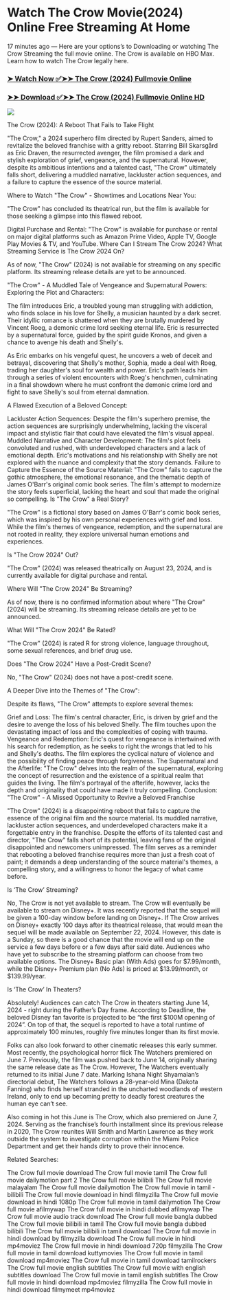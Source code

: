 # Watch The Crow Movie(2024) Online Free Streaming At Home

17 minutes ago — Here are your options’s to Downloading or watching The Crow Streaming the full movie online. The Crow is available on HBO Max. Learn how to watch The Crow legally here.


### [➤ Watch Now ✅➤➤ The Crow (2024) Fullmovie Online](https://tamilenglishmovs.blogspot.com/2024/09/the-crow-near-me-2024.html)

### [➤➤ Download ✅➤➤ The Crow (2024) Fullmovie Online HD](https://tamilenglishmovs.blogspot.com/2024/09/the-crow-near-me-2024.html)

<p dir="auto"><a href="https://tamilenglishmovs.blogspot.com/2024/09/the-crow-near-me-2024.html" title="PLAY NOW" rel="nofollow"><img src="https://i.imgur.com/jhNGoEt.gif" style="max-width: 100%;"></a></p>


The Crow (2024): A Reboot That Fails to Take Flight

"The Crow," a 2024 superhero film directed by Rupert Sanders, aimed to revitalize the beloved franchise with a gritty reboot. Starring Bill Skarsgård as Eric Draven, the resurrected avenger, the film promised a dark and stylish exploration of grief, vengeance, and the supernatural. However, despite its ambitious intentions and a talented cast, "The Crow" ultimately falls short, delivering a muddled narrative, lackluster action sequences, and a failure to capture the essence of the source material.

Where to Watch "The Crow" - Showtimes and Locations Near You:

"The Crow" has concluded its theatrical run, but the film is available for those seeking a glimpse into this flawed reboot.

Digital Purchase and Rental: "The Crow" is available for purchase or rental on major digital platforms such as Amazon Prime Video, Apple TV, Google Play Movies & TV, and YouTube.
Where Can I Stream The Crow 2024? What Streaming Service is The Crow 2024 On?

As of now, "The Crow" (2024) is not available for streaming on any specific platform. Its streaming release details are yet to be announced.

"The Crow" - A Muddled Tale of Vengeance and Supernatural Powers: Exploring the Plot and Characters:

The film introduces Eric, a troubled young man struggling with addiction, who finds solace in his love for Shelly, a musician haunted by a dark secret. Their idyllic romance is shattered when they are brutally murdered by Vincent Roeg, a demonic crime lord seeking eternal life. Eric is resurrected by a supernatural force, guided by the spirit guide Kronos, and given a chance to avenge his death and Shelly's.

As Eric embarks on his vengeful quest, he uncovers a web of deceit and betrayal, discovering that Shelly's mother, Sophia, made a deal with Roeg, trading her daughter's soul for wealth and power. Eric's path leads him through a series of violent encounters with Roeg's henchmen, culminating in a final showdown where he must confront the demonic crime lord and fight to save Shelly's soul from eternal damnation.

A Flawed Execution of a Beloved Concept:

Lackluster Action Sequences: Despite the film's superhero premise, the action sequences are surprisingly underwhelming, lacking the visceral impact and stylistic flair that could have elevated the film's visual appeal.
Muddled Narrative and Character Development: The film's plot feels convoluted and rushed, with underdeveloped characters and a lack of emotional depth. Eric's motivations and his relationship with Shelly are not explored with the nuance and complexity that the story demands.
Failure to Capture the Essence of the Source Material: "The Crow" fails to capture the gothic atmosphere, the emotional resonance, and the thematic depth of James O'Barr's original comic book series. The film's attempt to modernize the story feels superficial, lacking the heart and soul that made the original so compelling.
Is "The Crow" a Real Story?

"The Crow" is a fictional story based on James O'Barr's comic book series, which was inspired by his own personal experiences with grief and loss. While the film's themes of vengeance, redemption, and the supernatural are not rooted in reality, they explore universal human emotions and experiences.

Is "The Crow 2024" Out?

"The Crow" (2024) was released theatrically on August 23, 2024, and is currently available for digital purchase and rental.

Where Will "The Crow 2024" Be Streaming?

As of now, there is no confirmed information about where "The Crow" (2024) will be streaming. Its streaming release details are yet to be announced.

What Will "The Crow 2024" Be Rated?

"The Crow" (2024) is rated R for strong violence, language throughout, some sexual references, and brief drug use.

Does "The Crow 2024" Have a Post-Credit Scene?

No, "The Crow" (2024) does not have a post-credit scene.

A Deeper Dive into the Themes of "The Crow":

Despite its flaws, "The Crow" attempts to explore several themes:

Grief and Loss: The film's central character, Eric, is driven by grief and the desire to avenge the loss of his beloved Shelly. The film touches upon the devastating impact of loss and the complexities of coping with trauma.
Vengeance and Redemption: Eric's quest for vengeance is intertwined with his search for redemption, as he seeks to right the wrongs that led to his and Shelly's deaths. The film explores the cyclical nature of violence and the possibility of finding peace through forgiveness.
The Supernatural and the Afterlife: "The Crow" delves into the realm of the supernatural, exploring the concept of resurrection and the existence of a spiritual realm that guides the living. The film's portrayal of the afterlife, however, lacks the depth and originality that could have made it truly compelling.
Conclusion: "The Crow" - A Missed Opportunity to Revive a Beloved Franchise

"The Crow" (2024) is a disappointing reboot that fails to capture the essence of the original film and the source material. Its muddled narrative, lackluster action sequences, and underdeveloped characters make it a forgettable entry in the franchise. Despite the efforts of its talented cast and director, "The Crow" falls short of its potential, leaving fans of the original disappointed and newcomers unimpressed. The film serves as a reminder that rebooting a beloved franchise requires more than just a fresh coat of paint; it demands a deep understanding of the source material's themes, a compelling story, and a willingness to honor the legacy of what came before.


Is ‘The Crow’ Streaming?

No, The Crow is not yet available to stream. The Crow will eventually be available to stream on Disney+. It was recently reported that the sequel will be given a 100-day window before landing on Disney+. If The Crow arrives on Disney+ exactly 100 days after its theatrical release, that would mean the sequel will be made available on September 22, 2024. However, this date is a Sunday, so there is a good chance that the movie will end up on the service a few days before or a few days after said date. Audiences who have yet to subscribe to the streaming platform can choose from two available options. The Disney+ Basic plan (With Ads) goes for $7.99/month, while the Disney+ Premium plan (No Ads) is priced at $13.99/month, or $139.99/year.

Is ‘The Crow’ In Theaters?

Absolutely! Audiences can catch The Crow in theaters starting June 14, 2024 - right during the Father’s Day frame. According to Deadline, the beloved Disney fan favorite is projected to be “the first $100M opening of 2024”. On top of that, the sequel is reported to have a total runtime of approximately 100 minutes, roughly five minutes longer than its first movie.

Folks can also look forward to other cinematic releases this early summer. Most recently, the psychological horror flick The Watchers premiered on June 7. Previously, the film was pushed back to June 14, originally sharing the same release date as The Crow. However, The Watchers eventually returned to its initial June 7 date. Marking Ishana Night Shyamalan’s directorial debut, The Watchers follows a 28-year-old Mina (Dakota Fanning) who finds herself stranded in the uncharted woodlands of western Ireland, only to end up becoming pretty to deadly forest creatures the human eye can’t see.

Also coming in hot this June is The Crow, which also premiered on June 7, 2024. Serving as the franchise’s fourth installment since its previous release in 2020, The Crow reunites Will Smith and Martin Lawrence as they work outside the system to investigate corruption within the Miami Police Department and get their hands dirty to prove their innocence.


Related Searches:

The Crow full movie download
The Crow full movie tamil
The Crow full movie dailymotion part 2
The Crow full movie bilibili
The Crow full movie malayalam
The Crow full movie dailymotion
The Crow full movie in tamil - bilibili
The Crow full movie download in hindi filmyzilla
The Crow full movie download in hindi 1080p
The Crow full movie in tamil dailymotion
The Crow full movie afilmywap
The Crow full movie in hindi dubbed afilmywap
The Crow full movie audio track download
The Crow full movie bangla dubbed
The Crow full movie bilibili in tamil
The Crow full movie bangla dubbed bilibili
The Crow full movie bilibili in tamil download
The Crow full movie in hindi download by filmyzilla
download The Crow full movie in hindi mp4moviez
The Crow full movie in hindi download 720p filmyzilla
The Crow full movie in tamil download kuttymovies
The Crow full movie in tamil download mp4moviez
The Crow full movie in tamil download tamilrockers
The Crow full movie english subtitles
The Crow full movie with english subtitles download
The Crow full movie in tamil english subtitles
The Crow full movie in hindi download mp4moviez filmyzilla
The Crow full movie in hindi download filmymeet mp4moviez
